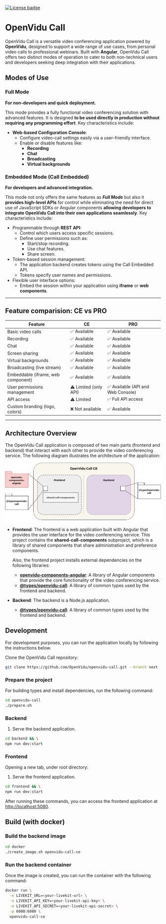 [![License badge](https://img.shields.io/badge/license-Apache2-orange.svg)](http://www.apache.org/licenses/LICENSE-2.0)

# OpenVidu Call

OpenVidu Call is a versatile video conferencing application powered by **OpenVidu**, designed to support a wide range of use cases, from personal video calls to professional webinars. Built with **Angular**, OpenVidu Call offers two distinct modes of operation to cater to both non-technical users and developers seeking deep integration with their applications.

## Modes of Use

### Full Mode

**For non-developers and quick deployment.**

This mode provides a fully functional video conferencing solution with advanced features. It is designed **to be used directly in production without requiring any programming effort**. Key characteristics include:

- **Web-based Configuration Console**:
  - Configure video-call settings easily via a user-friendly interface.
  - Enable or disable features like:
    - **Recording**
    - **Chat**
    - **Broadcasting**
    - **Virtual backgrounds**

### Embedded Mode (Call Embedded)

**For developers and advanced integration.**

This mode not only offers the same features as **_Full Mode_** but also it **provides high-level APIs** for control while eliminating the need for direct use of JavaScript SDKs or Angular components **allowing developers to integrate OpenVidu Call into their own applications seamlessly**. Key characteristics include:

- Programmable through **REST API**:
  - Control which users access specific sessions.
  - Define user permissions such as:
    - Start/stop recording.
    - Use chat features.
    - Share screen.
- Token-based session management:
  - The application backend creates tokens using the Call Embedded API.
  - Tokens specify user names and permissions.
- Flexible user interface options:
  - Embed the session within your application using **iframe** or **web components**.

---

## Feature comparision: CE vs PRO

| **Feature**                        | **CE**                | **PRO**                            |
| ---------------------------------- | --------------------- | ---------------------------------- |
| Basic video calls                  | ✅ Available          | ✅ Available                       |
| Recording                          | ✅ Available          | ✅ Available                       |
| Chat                               | ✅ Available          | ✅ Available                       |
| Screen sharing                     | ✅ Available          | ✅ Available                       |
| Virtual backgrounds                | ✅ Available          | ✅ Available                       |
| Broadcasting (live stream)         | ✅ Available          | ✅ Available                       |
| Embeddable (iframe, web component) | ✅ Available          | ✅ Available                       |
| User permissions management        | ⚠️ Limited (only API) | ✅ Available (API and Web Console) |
| API access                         | ⚠️ Limited            | ✅ Full API access                 |
| Custom branding (logo, colors)     | ❌ Not available      | ✅ Available                       |

---

## Architecture Overview

The OpenVidu Call application is composed of two main parts (frontend and backend) that interact with each other to provide the video conferencing service. The following diagram illustrates the architecture of the application:

[![OpenVidu Call CE Architecture Overview](docs/openvidu-call-ce-architecture.png)](/docs/openvidu-call-ce-architecture.png)

- **Frontend**: The frontend is a web application built with Angular that provides the user interface for the video conferencing service. This project contains the **shared-call-components** subproject, which is a library of shared components that share administration and preference components.

  Also, the frontend project installs external dependencies on the following libraries:

  - [**openvidu-components-angular**](https://github.com/OpenVidu/openvidu/tree/master/openvidu-components-angular): A library of Angular components that provide the core functionality of the video conferencing service.
  - [**@types/openvidu-call**](https://github.com/OpenVidu/openvidu-call/tree/next/types): A library of common types used by the frontend and backend.

- **Backend**: The backend is a Node.js application.
  - [**@types/openvidu-call**](https://github.com/OpenVidu/openvidu-call/tree/next/types): A library of common types used by the frontend and backend.

## Development

For development purposes, you can run the application locally by following the instructions below.

Clone the OpenVidu Call repository:

```bash
git clone https://github.com/OpenVidu/openvidu-call.git --branch next
```

### Prepare the project

For building types and install dependencies, run the following command:

```bash
cd openvidu-call
./prepare.sh
```

### Backend

1. Serve the backend application.

```bash
cd backend && \
npm run dev:start
```

### Frontend

Opening a new tab, under root directory:

1. Serve the frontend application.

```bash
cd frontend && \
npm run dev:start
```

After running these commands, you can access the frontend application at [http://localhost:5080](http://localhost:5080).


## Build (with docker)

### Build the backend image

```bash
cd docker
./create_image.sh openvidu-call-ce
```

### Run the backend container

Once the image is created, you can run the container with the following command:

```bash
docker run \
  -e LIVEKIT_URL=<your-livekit-url> \
  -e LIVEKIT_API_KEY=<your-livekit-api-key> \
  -e LIVEKIT_API_SECRET=<your-livekit-api-secret> \
  -p 6080:6080 \
  openvidu-call-ce
```
